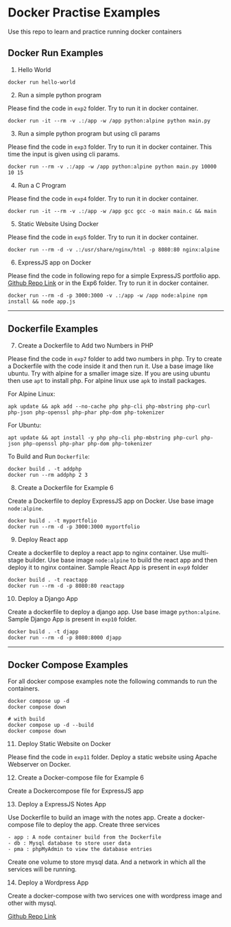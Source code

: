 # Docker Practise Examples
Use this repo to learn and practice running docker containers

## Docker Run Examples
1. Hello World
```
docker run hello-world
```

2. Run a simple python program

Please find the code in `exp2` folder. Try to run it in docker container.
```
docker run -it --rm -v .:/app -w /app python:alpine python main.py
```

3. Run a simple python program but using cli params

Please find the code in `exp3` folder. Try to run it in docker container. This time the input is given using cli params.
```
docker run --rm -v .:/app -w /app python:alpine python main.py 10000 10 15
```

4. Run a C Program

Please find the code in `exp4` folder. Try to run it in docker container.
```
docker run -it --rm -v .:/app -w /app gcc gcc -o main main.c && main
```

5. Static Website Using Docker

Please find the code in `exp5` folder. Try to run it in docker container.
```
docker run --rm -d -v .:/usr/share/nginx/html -p 8080:80 nginx:alpine
```

6. ExpressJS app on Docker

Please find the code in following repo for a simple ExpressJS portfolio app. [Github Repo Link](https://github.com/shiburaj/my-portfolio-express) or in the Exp6 folder. Try to run it in docker container.
```
docker run --rm -d -p 3000:3000 -v .:/app -w /app node:alpine npm install && node app.js
```

---

## Dockerfile Examples
7. Create a Dockerfile to Add two Numbers in PHP

Please find the code in `exp7` folder to add two numbers in php. Try to create a Dockerfile with the code inside it and then run it.
Use a base image like ubuntu. Try with alpine for a smaller image size. If you are using ubuntu then use `apt` to install php. For alpine linux use `apk` to install packages.

For Alpine Linux:
```
apk update && apk add --no-cache php php-cli php-mbstring php-curl php-json php-openssl php-phar php-dom php-tokenizer
```

For Ubuntu:
```
apt update && apt install -y php php-cli php-mbstring php-curl php-json php-openssl php-phar php-dom php-tokenizer
```

To Build and Run `Dockerfile`:
```
docker build . -t addphp
docker run --rm addphp 2 3
```

8. Create a Dockerfile for Example 6

Create a Dockerfile to deploy ExpressJS app on Docker. Use base image `node:alpine`.
```
docker build . -t myportfolio
docker run --rm -d -p 3000:3000 myportfolio
```

9. Deploy React app

Create a dockerfile to deploy a react app to nginx container. Use multi-stage builder. Use base image `node:alpine` to build the react app and then deploy it to nginx container. Sample React App is present in `exp9` folder
```
docker build . -t reactapp
docker run --rm -d -p 8080:80 reactapp
```

10. Deploy a Django App

Create a dockerfile to deploy a django app. Use base image `python:alpine`. Sample Django App is present in `exp10` folder.
```
docker build . -t djapp
docker run --rm -d -p 8080:8000 djapp
```

---

## Docker Compose Examples
For all docker compose examples note the following commands to run the containers.
```
docker compose up -d
docker compose down

# with build
docker compose up -d --build
docker compose down
```

11.  Deploy Static Website on Docker

Please find the code in `exp11` folder. Deploy a static website using Apache Webserver on Docker.


12. Create a Docker-compose file for Example 6

Create a Dockercompose file for ExpressJS app

13. Deploy a ExpressJS Notes App

Use Dockerfile to build an image with the notes app. Create a docker-compose file to deploy the app. Create three services 
    
    - app : A node container build from the Dockerfile
    - db : Mysql database to store user data
    - pma : phpMyAdmin to view the database entries
  
  Create one volume to store mysql data. And a network in which all the services will be running.

14. Deploy a Wordpress App

Create a docker-compose with two services one with wordpress image and other with mysql.

[Github Repo Link](https://github.com/shiburaj/my-notes-express.git)
